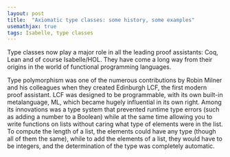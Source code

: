 ```yaml
---
layout: post
title:  "Axiomatic type classes: some history, some examples"
usemathjax: true 
tags: Isabelle, type classes
---
```


Type classes now play a major role in all the leading proof assistants: Coq, Lean and of course Isabelle/HOL. They have come a long way from their origins in the world of functional programming languages.

Type polymorphism was one of the numerous contributions by Robin Milner and his colleagues when they created Edinburgh LCF, the first modern proof assistant. LCF was designed to be programmable, with its own built-in metalanguage, ML, which became hugely influential in its own right. Among its innovations was a type system that prevented runtime type errors (such as adding a number to a Boolean) while at the same time allowing you to write functions on lists without caring what type of elements were in the list. To compute the length of a list, the elements could have any type (though all of them the same), while to add the elements of a list, they would have to be integers, and the determination of the type was completely automatic.